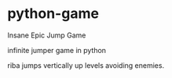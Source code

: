 # python-game
Insane Epic Jump Game

infinite jumper game in python

riba jumps vertically up levels avoiding enemies.


